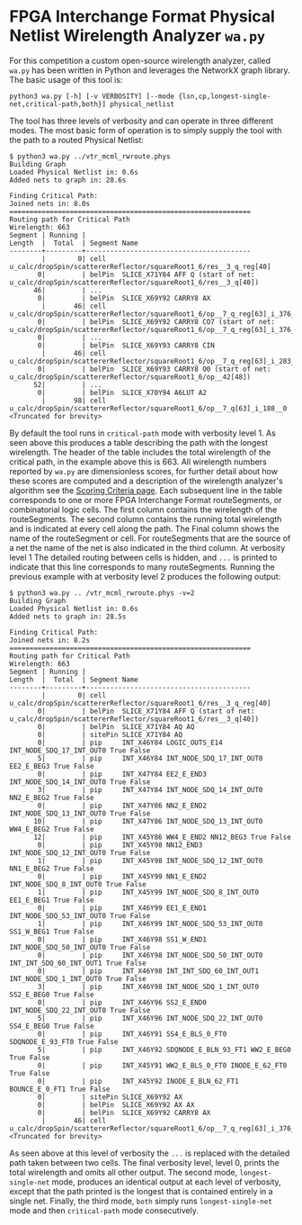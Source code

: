 # FPGA Interchange Format Physical Netlist Wirelength Analyzer `wa.py`
For this competition a custom open-source wirelength analyzer, called `wa.py`
has been written in Python and leverages the NetworkX graph library. The basic
usage of this tool is:

```
python3 wa.py [-h] [-v VERBOSITY] [--mode {lsn,cp,longest-single-net,critical-path,both}] physical_netlist
```

The tool has three levels of verbosity and can operate in three different
modes. The most basic form of operation is to simply supply the tool with the
path to a routed Physical Netlist:

```
$ python3 wa.py ../vtr_mcml_rwroute.phys
Building Graph
Loaded Physical Netlist in: 0.6s
Added nets to graph in: 28.6s

Finding Critical Path:
Joined nets in: 8.0s
============================================================
Routing path for Critical Path
Wirelength: 663
Segment | Running |
Length  |  Total  | Segment Name
--------+---------+-----------------------------------------
        |        0| cell    u_calc/dropSpin/scattererReflector/squareRoot1_6/res__3_q_reg[40]
       0|         | belPin  SLICE_X71Y84 AFF Q (start of net: u_calc/dropSpin/scattererReflector/squareRoot1_6/res__3_q[40])
      46|         | ...
       0|         | belPin  SLICE_X69Y92 CARRY8 AX
        |       46| cell    u_calc/dropSpin/scattererReflector/squareRoot1_6/op__7_q_reg[63]_i_376__0
       0|         | belPin  SLICE_X69Y92 CARRY8 CO7 (start of net: u_calc/dropSpin/scattererReflector/squareRoot1_6/op__7_q_reg[63]_i_376__0_n_0)
       0|         | ...
       0|         | belPin  SLICE_X69Y93 CARRY8 CIN
        |       46| cell    u_calc/dropSpin/scattererReflector/squareRoot1_6/op__7_q_reg[63]_i_283__0
       0|         | belPin  SLICE_X69Y93 CARRY8 O0 (start of net: u_calc/dropSpin/scattererReflector/squareRoot1_6/op__42[48])
      52|         | ...
       0|         | belPin  SLICE_X70Y94 A6LUT A2
        |       98| cell    u_calc/dropSpin/scattererReflector/squareRoot1_6/op__7_q[63]_i_188__0
<Truncated for brevity>
```

By default the tool runs in `critical-path` mode with verbosity level 1. As
seen above this produces a table describing the path with the longest
wirelength. The header of the table includes the total wirelength of
the critical path, in the example above this is 663. All wirelength numbers
reported by `wa.py` are dimensionless scores, for further detail about how
these scores are computed and a description of the wirelength analyzer's
algorithm see the [Scoring Criteria page](https://xilinx.github.io/fpga24_routing_contest/score.html).
Each subsequent line in the table corresponds to one or more FPGA Interchange
Format routeSegments, or combinatorial logic cells. The first column contains
the wirelength of the routeSegments. The second column contains the running
total wirelength and is indicated at every cell along the path. The Final
column shows the name of the routeSegment or cell. For routeSegments that are
the source of a net the name of the net is also indicated in the third column.
At verbosity level 1 The detailed routing between cells is hidden, and `...` is
printed to indicate that this line corresponds to many routeSegments. Running
the previous example with at verbosity level 2 produces the following output:

```
$ python3 wa.py .. /vtr_mcml_rwroute.phys -v=2
Building Graph
Loaded Physical Netlist in: 0.6s
Added nets to graph in: 28.5s

Finding Critical Path:
Joined nets in: 8.2s
============================================================
Routing path for Critical Path
Wirelength: 663
Segment | Running |
Length  |  Total  | Segment Name
--------+---------+-----------------------------------------
        |        0| cell    u_calc/dropSpin/scattererReflector/squareRoot1_6/res__3_q_reg[40]
       0|         | belPin  SLICE_X71Y84 AFF Q (start of net: u_calc/dropSpin/scattererReflector/squareRoot1_6/res__3_q[40])
       0|         | belPin  SLICE_X71Y84 AQ AQ
       0|         | sitePin SLICE_X71Y84 AQ
       0|         | pip     INT_X46Y84 LOGIC_OUTS_E14 INT_NODE_SDQ_17_INT_OUT0 True False
       5|         | pip     INT_X46Y84 INT_NODE_SDQ_17_INT_OUT0 EE2_E_BEG3 True False
       0|         | pip     INT_X47Y84 EE2_E_END3 INT_NODE_SDQ_14_INT_OUT0 True False
       3|         | pip     INT_X47Y84 INT_NODE_SDQ_14_INT_OUT0 NN2_E_BEG2 True False
       0|         | pip     INT_X47Y86 NN2_E_END2 INT_NODE_SDQ_13_INT_OUT0 True False
      10|         | pip     INT_X47Y86 INT_NODE_SDQ_13_INT_OUT0 WW4_E_BEG2 True False
      12|         | pip     INT_X45Y86 WW4_E_END2 NN12_BEG3 True False
       0|         | pip     INT_X45Y98 NN12_END3 INT_NODE_SDQ_12_INT_OUT0 True False
       1|         | pip     INT_X45Y98 INT_NODE_SDQ_12_INT_OUT0 NN1_E_BEG2 True False
       0|         | pip     INT_X45Y99 NN1_E_END2 INT_NODE_SDQ_8_INT_OUT0 True False
       1|         | pip     INT_X45Y99 INT_NODE_SDQ_8_INT_OUT0 EE1_E_BEG1 True False
       0|         | pip     INT_X46Y99 EE1_E_END1 INT_NODE_SDQ_53_INT_OUT0 True False
       1|         | pip     INT_X46Y99 INT_NODE_SDQ_53_INT_OUT0 SS1_W_BEG1 True False
       0|         | pip     INT_X46Y98 SS1_W_END1 INT_NODE_SDQ_50_INT_OUT0 True False
       0|         | pip     INT_X46Y98 INT_NODE_SDQ_50_INT_OUT0 INT_INT_SDQ_60_INT_OUT1 True False
       0|         | pip     INT_X46Y98 INT_INT_SDQ_60_INT_OUT1 INT_NODE_SDQ_1_INT_OUT0 True False
       3|         | pip     INT_X46Y98 INT_NODE_SDQ_1_INT_OUT0 SS2_E_BEG0 True False
       0|         | pip     INT_X46Y96 SS2_E_END0 INT_NODE_SDQ_22_INT_OUT0 True False
       5|         | pip     INT_X46Y96 INT_NODE_SDQ_22_INT_OUT0 SS4_E_BEG0 True False
       0|         | pip     INT_X46Y91 SS4_E_BLS_0_FT0 SDQNODE_E_93_FT0 True False
       5|         | pip     INT_X46Y92 SDQNODE_E_BLN_93_FT1 WW2_E_BEG0 True False
       0|         | pip     INT_X45Y91 WW2_E_BLS_0_FT0 INODE_E_62_FT0 True False
       0|         | pip     INT_X45Y92 INODE_E_BLN_62_FT1 BOUNCE_E_0_FT1 True False
       0|         | sitePin SLICE_X69Y92 AX
       0|         | belPin  SLICE_X69Y92 AX AX
       0|         | belPin  SLICE_X69Y92 CARRY8 AX
        |       46| cell    u_calc/dropSpin/scattererReflector/squareRoot1_6/op__7_q_reg[63]_i_376__0
<Truncated for brevity>
```

As seen above at this level of verbosity the `...` is replaced with the detailed
path taken between two cells. The final verbosity level, level 0, prints the
total wirelength and omits all other output. The second mode,
`longest-single-net` mode, produces an identical output at each level of
verbosity, except that the path printed is the longest that is contained
entirely in a single net. Finally, the third mode, `both` simply runs
`longest-single-net` mode and then `critical-path` mode consecutively.
